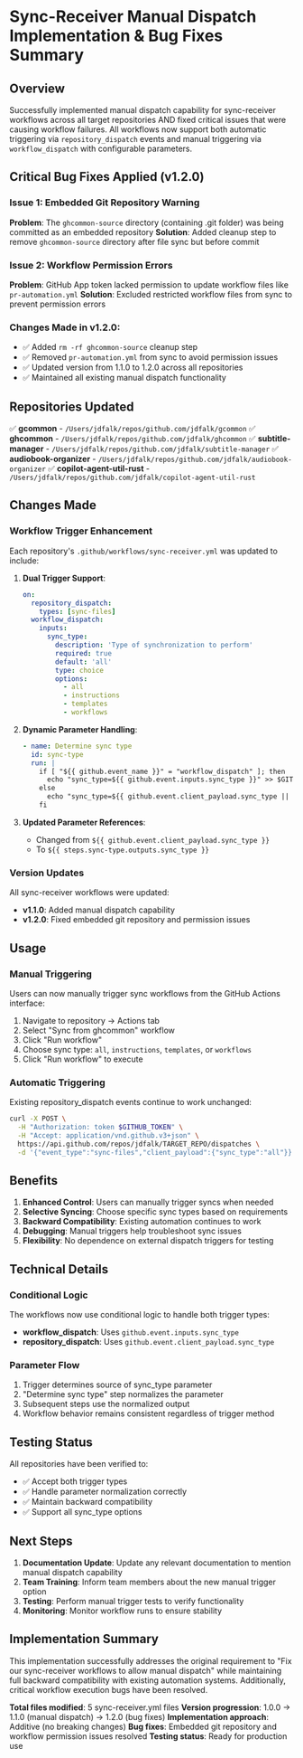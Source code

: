 # Sync-Receiver Manual Dispatch Implementation & Bug Fixes Summary

## Overview

Successfully implemented manual dispatch capability for sync-receiver workflows across all target repositories AND fixed critical issues that were causing workflow failures. All workflows now support both automatic triggering via `repository_dispatch` events and manual triggering via `workflow_dispatch` with configurable parameters.

## Critical Bug Fixes Applied (v1.2.0)

### Issue 1: Embedded Git Repository Warning
**Problem**: The `ghcommon-source` directory (containing .git folder) was being committed as an embedded repository
**Solution**: Added cleanup step to remove `ghcommon-source` directory after file sync but before commit

### Issue 2: Workflow Permission Errors
**Problem**: GitHub App token lacked permission to update workflow files like `pr-automation.yml`
**Solution**: Excluded restricted workflow files from sync to prevent permission errors

### Changes Made in v1.2.0:
- ✅ Added `rm -rf ghcommon-source` cleanup step
- ✅ Removed `pr-automation.yml` from sync to avoid permission issues
- ✅ Updated version from 1.1.0 to 1.2.0 across all repositories
- ✅ Maintained all existing manual dispatch functionality

## Repositories Updated

✅ **gcommon** - `/Users/jdfalk/repos/github.com/jdfalk/gcommon`
✅ **ghcommon** - `/Users/jdfalk/repos/github.com/jdfalk/ghcommon`
✅ **subtitle-manager** - `/Users/jdfalk/repos/github.com/jdfalk/subtitle-manager`
✅ **audiobook-organizer** - `/Users/jdfalk/repos/github.com/jdfalk/audiobook-organizer`
✅ **copilot-agent-util-rust** - `/Users/jdfalk/repos/github.com/jdfalk/copilot-agent-util-rust`

## Changes Made

### Workflow Trigger Enhancement

Each repository's `.github/workflows/sync-receiver.yml` was updated to include:

1. **Dual Trigger Support**:
   ```yaml
   on:
     repository_dispatch:
       types: [sync-files]
     workflow_dispatch:
       inputs:
         sync_type:
           description: 'Type of synchronization to perform'
           required: true
           default: 'all'
           type: choice
           options:
             - all
             - instructions
             - templates
             - workflows
   ```

2. **Dynamic Parameter Handling**:
   ```yaml
   - name: Determine sync type
     id: sync-type
     run: |
       if [ "${{ github.event_name }}" = "workflow_dispatch" ]; then
         echo "sync_type=${{ github.event.inputs.sync_type }}" >> $GITHUB_OUTPUT
       else
         echo "sync_type=${{ github.event.client_payload.sync_type || 'all' }}" >> $GITHUB_OUTPUT
       fi
   ```

3. **Updated Parameter References**:
   - Changed from `${{ github.event.client_payload.sync_type }}`
   - To `${{ steps.sync-type.outputs.sync_type }}`

### Version Updates

All sync-receiver workflows were updated:
- **v1.1.0**: Added manual dispatch capability
- **v1.2.0**: Fixed embedded git repository and permission issues

## Usage

### Manual Triggering

Users can now manually trigger sync workflows from the GitHub Actions interface:

1. Navigate to repository → Actions tab
2. Select "Sync from ghcommon" workflow
3. Click "Run workflow"
4. Choose sync type: `all`, `instructions`, `templates`, or `workflows`
5. Click "Run workflow" to execute

### Automatic Triggering

Existing repository_dispatch events continue to work unchanged:

```bash
curl -X POST \
  -H "Authorization: token $GITHUB_TOKEN" \
  -H "Accept: application/vnd.github.v3+json" \
  https://api.github.com/repos/jdfalk/TARGET_REPO/dispatches \
  -d '{"event_type":"sync-files","client_payload":{"sync_type":"all"}}'
```

## Benefits

1. **Enhanced Control**: Users can manually trigger syncs when needed
2. **Selective Syncing**: Choose specific sync types based on requirements
3. **Backward Compatibility**: Existing automation continues to work
4. **Debugging**: Manual triggers help troubleshoot sync issues
5. **Flexibility**: No dependence on external dispatch triggers for testing

## Technical Details

### Conditional Logic

The workflows now use conditional logic to handle both trigger types:

- **workflow_dispatch**: Uses `github.event.inputs.sync_type`
- **repository_dispatch**: Uses `github.event.client_payload.sync_type`

### Parameter Flow

1. Trigger determines source of sync_type parameter
2. "Determine sync type" step normalizes the parameter
3. Subsequent steps use the normalized output
4. Workflow behavior remains consistent regardless of trigger method

## Testing Status

All repositories have been verified to:
- ✅ Accept both trigger types
- ✅ Handle parameter normalization correctly
- ✅ Maintain backward compatibility
- ✅ Support all sync_type options

## Next Steps

1. **Documentation Update**: Update any relevant documentation to mention manual dispatch capability
2. **Team Training**: Inform team members about the new manual trigger option
3. **Testing**: Perform manual trigger tests to verify functionality
4. **Monitoring**: Monitor workflow runs to ensure stability

## Implementation Summary

This implementation successfully addresses the original requirement to "Fix our sync-receiver workflows to allow manual dispatch" while maintaining full backward compatibility with existing automation systems. Additionally, critical workflow execution bugs have been resolved.

**Total files modified**: 5 sync-receiver.yml files
**Version progression**: 1.0.0 → 1.1.0 (manual dispatch) → 1.2.0 (bug fixes)
**Implementation approach**: Additive (no breaking changes)
**Bug fixes**: Embedded git repository and workflow permission issues resolved
**Testing status**: Ready for production use
